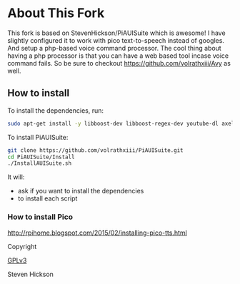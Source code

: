 # About This Fork
This fork is based on StevenHickson/PiAUISuite which is awesome! I have slightly configured it to work with pico text-to-speech instead of googles. And setup a php-based voice command processor. The cool thing about having a php processor is that you can have a web based tool incase voice command fails. So be sure to checkout https://github.com/volrathxiii/Avy as well.

## How to install

To install the dependencies, run:
```bash
sudo apt-get install -y libboost-dev libboost-regex-dev youtube-dl axel curl xterm libcurl4-gnutls-dev mpg123 flac sox
```

To install PiAUISuite:
```bash
git clone https://github.com/volrathxiii/PiAUISuite.git
cd PiAUISuite/Install
./InstallAUISuite.sh
```

It will:
* ask if you want to install the dependencies
* to install each script

### How to install Pico
http://rpihome.blogspot.com/2015/02/installing-pico-tts.html


Copyright

[GPLv3](https://tldrlegal.com/license/gnu-general-public-license-v3-(gpl-3))

Steven Hickson


